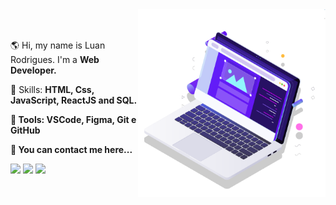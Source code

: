 <div>
  
 <img src="pc.svg" min-width="300px" max-width="300px" width="300px" align="right" alt="Computador">
<br/>
<br/>
<p align="left"> 
  🌎 Hi, my name is Luan Rodrigues. I'm a <strong>Web Developer.</strong>
</p>
 <p align="left">
   🧠 Skills: <strong>HTML, Css, JavaScript, ReactJS and SQL.</strong>
</p>
 
</div>
  <p align="left">
    <strong>💼 Tools: VSCode, Figma, Git e GitHub</strong><br>
  </p>
  
<div align="">
  <p>
      <strong>📧 You can contact me here...</strong><br>
  </p>
  <a href="https://www.instagram.com/luan.r0drigues/?next=%2F" target="_blank"><img src="https://img.shields.io/badge/-Instagram-%23E4405F?style=for-the-badge&logo=instagram&logoColor=white" target="_blank"></a>
  <a href="https://www.linkedin.com/in/luan-rodrigues-823570220/" target="_blank"><img src="https://img.shields.io/badge/-LinkedIn-%230077B5?style=for-the-badge&logo=linkedin&logoColor=white" target="_blank"></a> 
  <a href="mailto:portillarodrigues01@gmail.com"><img src="https://img.shields.io/badge/-Gmail-%23333?style=for-the-badge&logo=gmail&logoColor=white" target="_blank"></a><br>
  <h1></h1>
